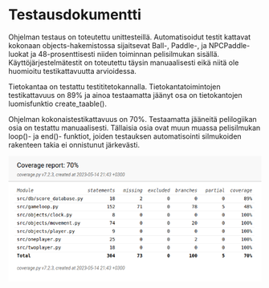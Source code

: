 # Testausdokumentti

Ohjelman testaus on toteutettu unittesteillä. Automatisoidut testit kattavat kokonaan objects-hakemistossa sijaitsevat
Ball-, Paddle-, ja NPCPaddle-luokat ja 48-prosenttisesti niiden toiminnan pelisilmukan sisällä. 
Käyttöjärjestelmätestit on toteutettu täysin manuaalisesti eikä niitä ole huomioitu testikattavuutta arvioidessa. 

Tietokantaa on testattu testititetokannalla. Tietokantatoimintojen testikattavuus on 89% ja ainoa testaamatta jäänyt
osa on tietokantojen luomisfunktio create_taable().

Ohjelman kokonaistestikattavuus on 70%. Testaamatta jääneitä pelilogiikan osia on testattu manuaalisesti. Tällaisia osia
ovat muun muassa pelisilmukan loop()- ja end()- funktiot, joiden testauksen automatisointi silmukoiden rakenteen takia ei
onnistunut järkevästi.


![](./kuvat/testikattavuus.png)
